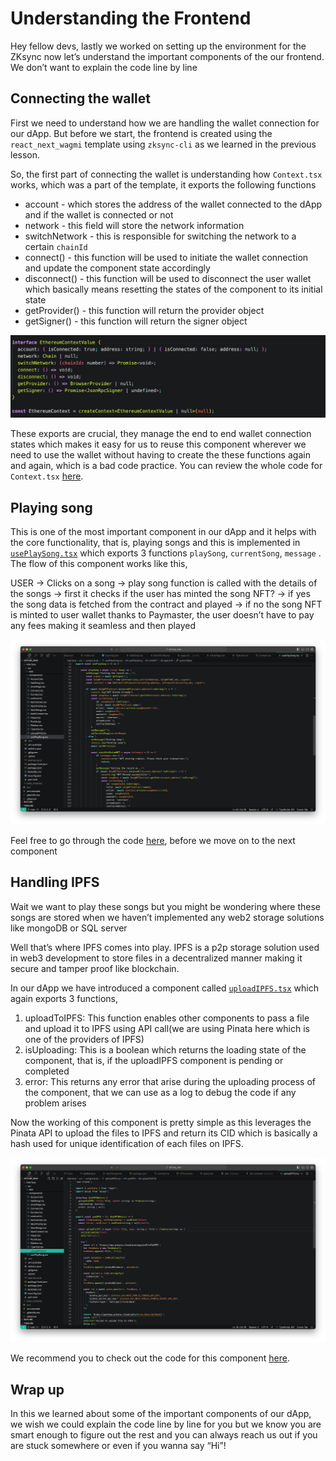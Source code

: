 # Understanding the Frontend

Hey fellow devs, lastly we worked on setting up the environment for the ZKsync now let’s understand the important components of the our frontend. We don’t want to explain the code line by line

## Connecting the wallet

First we need to understand how we are handling the wallet connection for our dApp. But before we start, the frontend is created using the `react_next_wagmi` template using `zksync-cli` as we learned in the previous lesson. 

So, the first part of connecting the wallet is understanding how `Context.tsx` works, which was a part of the template, it exports the following functions

- account - which stores the address of the wallet connected to the dApp and if the wallet is connected or not
- network - this field will store the network information
- switchNetwork - this is responsible for switching the network to a certain `chainId`
- connect() - this function will be used to initiate the wallet connection and update the component state accordingly
- disconnect() - this function will be used to disconnect the user wallet which basically means resetting the states of the component to its initial state
- getProvider() - this function will return the provider object
- getSigner() - this function will return the signer object

![Screenshot 2024-09-04 at 4.37.15 PM.png](https://github.com/0xmetaschool/Learning-Projects/blob/main/assests_for_all/Zksync-assests/Lesson%208%20Understanding%20the%20Frontend/Screenshot_2024-09-04_at_4.37.15_PM.webp?raw=true)

These exports are crucial, they manage the end to end wallet connection states which makes it easy for us to reuse this component wherever we need to use the wallet without having to create the these functions again and again, which is a bad code practice. You can review the whole code for `Context.tsx` [here](https://github.com/0xmetaschool/zksync-music-streaming-and-tipping-platform/blob/boilerplate02/interface/src/components/Context.tsx).

## Playing song

This is one of the most important component in our dApp and it helps with the core functionality, that is, playing songs and this is implemented in [`usePlaySong.tsx`](https://github.com/0xmetaschool/zksync-music-streaming-and-tipping-platform/blob/boilerplate02/interface/src/components/usePlaySong.tsx) which exports 3 functions `playSong`, `currentSong`, `message` . The flow of this component works like this,

USER → Clicks on a song → play song function is called with the details of the songs → first it checks if the user has minted the song NFT? → if yes the song data is fetched from the contract and played → if no the song NFT is minted to user wallet thanks to Paymaster, the user doesn’t have to pay any fees making it seamless and then played

![Screenshot 2024-09-06 at 10.30.51 AM.png](https://github.com/0xmetaschool/Learning-Projects/blob/main/assests_for_all/Zksync-assests/Lesson%208%20Understanding%20the%20Frontend/Screenshot_2024-09-06_at_10.30.51_AM.webp?raw=true)

Feel free to go through the code [here](https://github.com/0xmetaschool/zksync-music-streaming-and-tipping-platform/blob/boilerplate02/interface/src/components/usePlaySong.tsx), before we move on to the next component

## Handling IPFS

Wait we want to play these songs but you might be wondering where these songs are stored when we haven’t implemented any web2 storage solutions like mongoDB or SQL server

Well that’s where IPFS comes into play. IPFS is a p2p storage solution used in web3 development to store files in a decentralized manner making it secure and tamper proof like blockchain.

In our dApp we have introduced a component called [`uploadIPFS.tsx`](https://github.com/0xmetaschool/zksync-music-streaming-and-tipping-platform/blob/boilerplate02/interface/src/components/uploadIPFS.tsx) which again exports 3 functions,

1. uploadToIPFS: This function enables other components to pass a file and upload it to IPFS using API call(we are using Pinata here which is one of the providers of IPFS)
2. isUploading: This is a boolean which returns the loading state of the component, that is, if the uploadIPFS component is pending or completed
3. error: This returns any error that arise during the uploading process of the component, that we can use as a log to debug the code if any problem arises

Now the working of this component is pretty simple as this leverages the Pinata API to upload the files to IPFS and return its CID which is basically a hash used for unique identification of each files on IPFS.

![Screenshot 2024-09-06 at 10.42.47 AM.png](https://github.com/0xmetaschool/Learning-Projects/blob/main/assests_for_all/Zksync-assests/Lesson%208%20Understanding%20the%20Frontend/Screenshot_2024-09-06_at_10.42.47_AM.webp?raw=true)

We recommend you to check out the code for this component [here](https://github.com/0xmetaschool/zksync-music-streaming-and-tipping-platform/blob/boilerplate02/interface/src/components/uploadIPFS.tsx).

## Wrap up

In this we learned about some of the important components of our dApp, we wish we could explain the code line by line for you but we know you are smart enough to figure out the rest and you can always reach us out if you are stuck somewhere or even if you wanna say “Hi”!